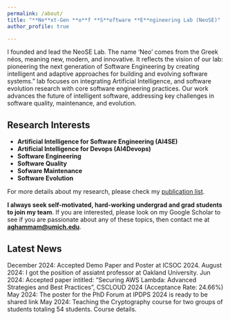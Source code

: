 ```yaml
---
permalink: /about/
title: "**Ne**xt-Gen **o**f **S**oftware **E**ngineering Lab (NeoSE)"
author_profile: true

---
```


I founded and lead the NeoSE Lab. The name ‘Neo’ comes from the Greek néos, meaning new, modern, and innovative. It reflects the vision of our lab: pioneering the next generation of Software Engineering by creating intelligent and adaptive approaches for building and evolving software systems.” lab focuses on integrating Artificial Intelligence, and software evolution research with core software engineering practices. Our work advances the future of intelligent software, addressing key challenges in software quality, maintenance, and evolution.


## Research Interests

- **Artificial Intelligence for Software Engineering (AI4SE)**
- **Artificial Intelligence for Devops (AI4Devops)**
- **Software Engineering**
- **Software Quality**
- **Sofware Maintenance**
- **Software Evolution**

For more details about my research, please check my [publication list](publications.md).


**I always seek self-motivated, hard-working undergrad and grad students to join my team**. If you are interested, please look on my Google Scholar to see if you are passionate about any of these topics, then contact me at **aghammam@umich.edu**.

## Latest News

December 2024: Accepted Demo Paper and Poster at ICSOC 2024.
August 2024: I got the position of assiatnt professor at Oakland University.
Jun 2024: Accepted paper intitled: “Securing AWS Lambda: Advanced Strategies and Best Practices”, CSCLOUD 2024 (Acceptance Rate: 24.66%)
May 2024: The poster for the PhD Forum at IPDPS 2024 is ready to be shared link
May 2024: Teaching the Cryptography course for two groups of students totaling 54 students. Course details.

